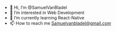 - 👋 Hi, I’m @SamuelVanBladel
- 👀 I’m interested in Web Development
- 🌱 I’m currently learning React-Native
- 📫 How to reach me Samuelvanbladel@gmail.com

<!---
SamuelVanBladel/SamuelVanBladel is a ✨ special ✨ repository because its `README.md` (this file) appears on your GitHub profile.
You can click the Preview link to take a look at your changes.
--->
